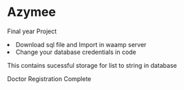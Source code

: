 # Azymee
Final year Project

<li>Download sql file and Import in waamp server</li>
<li> Change your database credentials in code </li>

<p> This contains sucessful storage for list to string in database </p>
<p> Doctor Registration Complete </p>